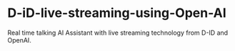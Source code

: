 # D-iD-live-streaming-using-Open-AI
Real time talking AI Assistant with live streaming technology from D-ID and OpenAI.
